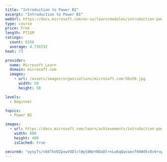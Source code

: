 ```yaml
---
title: "Introduction to Power BI"
excerpt: "Introduction to Power BI"
webUrl: https://docs.microsoft.com/en-us/learn/modules/introduction-power-bi/
type: course
price: Free
length: PT31M
ratings:
  count: 6156
  average: 4.736192
heat: 73

provider:
  name: Microsoft Learn
  domain: microsoft.com
  images:
    - url: /assets/images/organizations/microsoft.com-50x50.jpg
      width: 50
      height: 50

levels:
  - Beginner

topics:
  - Power BI

images:
  - url: https://docs.microsoft.com/learn/achievements/introduction-power-bi-social.png
    width: 800
    height: 400
    isCached: true

secured: "oynyTs/n84TkV8ZpxwVUDlclWyS8NeYBOaDl+nLwbqQavaexf04Wd5cOv6rupsKXB60ylCUekTQmk5gLCJU6GMGDAEjUgLQpLmKGfcBUo5tlZE1uGpltM4GLjnr764FDH8oPl9RiMpGLC/nRcjVGDscRyJJjcHemM7XMKuLofjRcNTRd4XRmBze+WFllgUAD2MEdNkMxg+lmWhyFxQt78GEyGg2QP6jgYqyQWsExQytLY6EMMOygwhRTy6DEQzk5MPDhGHReO0Z7QOUOy2iLKfmfWKCmIgODtGKo6vZi0AqXcZ1d8lOokWzEzDo3x9HRExQmHuIO9voa9XjbRN5En0u7/tFMoKviYQIQO9a+aOIkTWI4GOBkZjdCdP8DmiZv3/J0B9Ex522yV9cUrZrJd7E3ABZRqlitNF7xT30Y78s=;YLETfOCDTaMTPo2DT1iz2A=="
---
```


